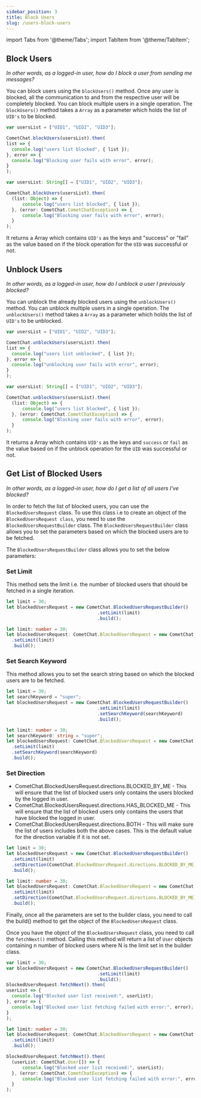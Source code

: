 ```yaml
---
sidebar_position: 3
title: Block Users
slug: /users-block-users
---
```


import Tabs from '@theme/Tabs';
import TabItem from '@theme/TabItem';

## Block Users

_In other words, as a logged-in user, how do I block a user from sending me messages?_

You can block users using the `blockUsers()` method.  Once any user is blocked, all the communication to and from the respective user will be completely blocked. You can block multiple users in a single operation. The `blockUsers()` method takes a `Array` as a parameter which holds the list of `UID's` to be blocked.

<Tabs>
<TabItem value="Block Users" label="Block Users">

  ```javascript
var usersList = ["UID1", "UID2", "UID3"];

CometChat.blockUsers(usersList).then(
  list => {
    console.log("users list blocked", { list });
  }, error => {
    console.log("Blocking user fails with error", error);
  }
);
  ```
</TabItem>
<TabItem value="Typescript" label="Typescript">

  ```typescript
var usersList: String[] = ["UID1", "UID2", "UID3"];

CometChat.blockUsers(usersList).then(
    (list: Object) => {
        console.log("users list blocked", { list });
    }, (error: CometChat.CometChatException) => {
        console.log("Blocking user fails with error", error);
    }
);
  ```
</TabItem>
</Tabs>




It returns a Array which contains `UID's` as the keys and "success" or "fail" as the value based on if the block operation for the `UID` was successful or not.

## Unblock Users

_In other words, as a logged-in user, how do I unblock a user I previously blocked?_

You can unblock the already blocked users using the `unblockUsers()` method. You can unblock multiple users in a single operation. The `unblockUsers()` method takes a `Array` as a parameter which holds the list of `UID's` to be unblocked.

<Tabs>
<TabItem value="Unblock Users" label="Unblock Users">

  ```javascript
var usersList = ["UID1", "UID2", "UID3"];

CometChat.unblockUsers(usersList).then(
  list => {
    console.log("users list unblocked", { list });
  }, error => {
    console.log("unblocking user fails with error", error);
  }
);
  ```
</TabItem>
<TabItem value="Typescript" label="Typescript">

  ```typescript
var usersList: String[] = ["UID1", "UID2", "UID3"];

CometChat.unblockUsers(usersList).then(
    (list: Object) => {
        console.log("users list blocked", { list });
    }, (error: CometChat.CometChatException) => {
        console.log("Blocking user fails with error", error);
    }
);
  ```
</TabItem>
</Tabs>




It returns a Array which contains `UID's` as the keys and `success` or `fail` as the value based on if the unblock operation for the `UID` was successful or not.

## Get List of Blocked Users

_In other words, as a logged-in user, how do I get a list of all users I've blocked?_

In order to fetch the list of blocked users, you can use the `BlockedUsersRequest` class. To use this class i.e to create an object of the `BlockedUsersRequest class`, you need to use the `BlockedUsersRequestBuilder` class. The `BlockedUsersRequestBuilder` class allows you to set the parameters based on which the blocked users are to be fetched.

The `BlockedUsersRequestBuilder` class allows you to set the below parameters:

### Set Limit

This method sets the limit i.e. the number of blocked users that should be fetched in a single iteration.

<Tabs>
<TabItem value="Set Limit" label="Set Limit">

  ```javascript
let limit = 30;
let blockedUsersRequest = new CometChat.BlockedUsersRequestBuilder()
                    				.setLimit(limit)
                    				.build();
  ```
</TabItem>
<TabItem value="Typescript" label="Typescript">

  ```typescript
let limit: number = 30;
let blockedUsersRequest: CometChat.BlockedUsersRequest = new CometChat.BlockedUsersRequestBuilder()
    .setLimit(limit)
    .build();
  ```
</TabItem>
</Tabs>


### Set Search Keyword

This method allows you to set the search string based on which the blocked users are to be fetched.

<Tabs>
<TabItem value="Set Search Keyword" label="Set Search Keyword">

  ```javascript
let limit = 30;
let searchKeyword = "super";
let blockedUsersRequest = new CometChat.BlockedUsersRequestBuilder()
                    				.setLimit(limit)
                    				.setSearchKeyword(searchKeyword)
                    				.build();
  ```
</TabItem>
<TabItem value="Typescript" label="Typescript">

  ```typescript
let limit: number = 30;
let searchKeyword: string = "super";
let blockedUsersRequest: CometChat.BlockedUsersRequest = new CometChat.BlockedUsersRequestBuilder()
    .setLimit(limit)
    .setSearchKeyword(searchKeyword)
    .build();
  ```
</TabItem>
</Tabs>


### Set Direction

- CometChat.BlockedUsersRequest.directions.BLOCKED_BY_ME - This will ensure that the list of blocked users only contains the users blocked by the logged in user.
- CometChat.BlockedUsersRequest.directions.HAS_BLOCKED_ME - This will ensure that the list of blocked users only contains the users that have blocked the logged in user.
- CometChat.BlockedUsersRequest.directions.BOTH - This will make sure the list of users includes both the above cases. This is the default value for the direction variable if it is not set.

<Tabs>
<TabItem value="Set Direction" label="Set Direction">

  ```javascript
let limit = 30;
let blockedUsersRequest = new CometChat.BlockedUsersRequestBuilder()
    .setLimit(limit)
    .setDirection(CometChat.BlockedUsersRequest.directions.BLOCKED_BY_ME)
    .build();
  ```
</TabItem>
<TabItem value="Typescript" label="Typescript">

  ```typescript
let limit: number = 30;
let blockedUsersRequest: CometChat.BlockedUsersRequest = new CometChat.BlockedUsersRequestBuilder()
    .setLimit(limit)
    .setDirection(CometChat.BlockedUsersRequest.directions.BLOCKED_BY_ME)
    .build();
  ```
</TabItem>
</Tabs>



Finally, once all the parameters are set to the builder class, you need to call the build() method to get the object of the `BlockedUsersRequest` class.

Once you have the object of the `BlockedUsersRequest` class, you need to call the `fetchNext()` method. Calling this method will return a list of `User` objects containing n number of blocked users where N is the limit set in the builder class.

<Tabs>
<TabItem value="Blocked Users Request" label="Blocked Users Request">

  ```javascript
var limit = 30;
var blockedUsersRequest = new CometChat.BlockedUsersRequestBuilder()
                    				.setLimit(limit)
                    				.build();
blockedUsersRequest.fetchNext().then(
  userList => {
    console.log("Blocked user list received:", userList);
  }, error => {
    console.log("Blocked user list fetching failed with error:", error);
  }
);   
  ```
</TabItem>
<TabItem value="Typescript" label="Typescript">

  ```typescript
let limit: number = 30;
let blockedUsersRequest: CometChat.BlockedUsersRequest = new CometChat.BlockedUsersRequestBuilder()
    .setLimit(limit)
    .build();

blockedUsersRequest.fetchNext().then(
    (userList: CometChat.User[]) => {
        console.log("Blocked user list received:", userList);
    }, (error: CometChat.CometChatException) => {
        console.log("Blocked user list fetching failed with error:", error);
    }
);
  ```
</TabItem>
</Tabs>


